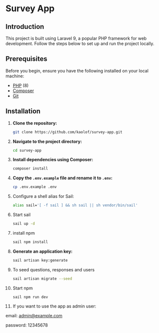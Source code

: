 # Survey App

## Introduction

This project is built using Laravel 9, a popular PHP framework for web development. Follow the steps below to set up and run the project locally.

## Prerequisites

Before you begin, ensure you have the following installed on your local machine:

- [PHP](https://www.php.net/) (8)
- [Composer](https://getcomposer.org/)
- [Git](https://git-scm.com/)

## Installation

1. **Clone the repository:**

    ```bash
    git clone https://github.com/kaolof/survey-app.git
    ```

2. **Navigate to the project directory:**

    ```bash
    cd survey-app
    ```

3. **Install dependencies using Composer:**

    ```bash
    composer install
    ```

4. **Copy the `.env.example` file and rename it to `.env`:**

    ```bash
    cp .env.example .env
    ```

5. Configure a shell alias for Sail:
    ```bash
    alias sail='[ -f sail ] && sh sail || sh vendor/bin/sail'
    ```
6. Start sail
    ```bash
    sail up -d
    ```
7. install npm
    ```bash
    sail npm install
    ```
8. **Generate an application key:**

    ```bash
    sail artisan key:generate
    ```
9. To seed questions, responses and users

    ```bash
    sail artisan migrate --seed
    ```
10. Start npm

    ```bash
    sail npm run dev
    ```

10. If you want to use the app as admin user:

email: admin@example.com

password: 12345678

